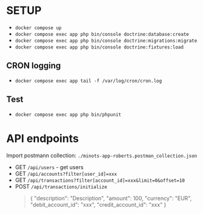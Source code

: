 # SETUP

- `docker compose up`
- `docker compose exec app php bin/console doctrine:database:create`
- `docker compose exec app php bin/console doctrine:migrations:migrate`
- `docker compose exec app php bin/console doctrine:fixtures:load`

## CRON logging

- `docker compose exec app tail -f /var/log/cron/cron.log`

## Test

- `docker compose exec app php bin/phpunit`

# API endpoints

Import postmann collection: `./minots-app-roberts.postman_collection.json`

- GET `/api/users` - get users
- GET `/api/accounts?filter[user_id]=xxx`
- GET `/api/transactions?filter[account_id]=xxx&limit=0&offset=10`
- POST `/api/transactions/initialize`
  > {
  >   "description": "Description",
  >   "amount": 100,
  >   "currency": "EUR",
  >   "debit_account_id": "xxx",
  >   "credit_account_id": "xxx"
  > }